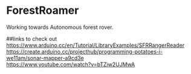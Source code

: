 # ForestRoamer
Working towards Autonomous forest rover.

##links to check out
https://www.arduino.cc/en/Tutorial/LibraryExamples/SFRRangerReader  
https://create.arduino.cc/projecthub/programming-potatoes-i-we11am/sonar-mapper-a9cd3e  
https://www.youtube.com/watch?v=bTZiw2UJMwA  

